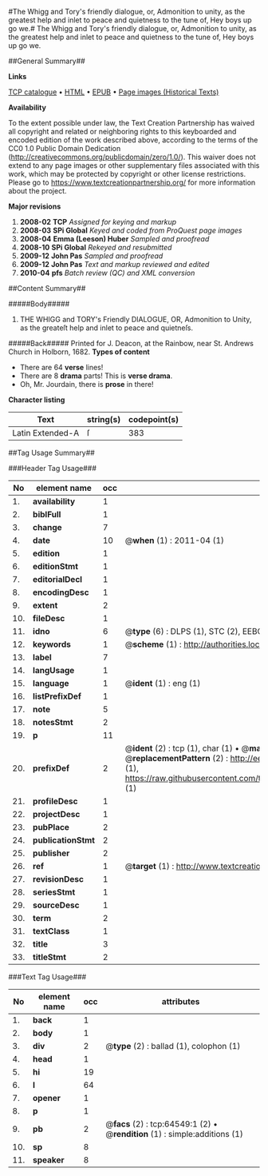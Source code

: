 #The Whigg and Tory's friendly dialogue, or, Admonition to unity, as the greatest help and inlet to peace and quietness to the tune of, Hey boys up go we.#
The Whigg and Tory's friendly dialogue, or, Admonition to unity, as the greatest help and inlet to peace and quietness to the tune of, Hey boys up go we.

##General Summary##

**Links**

[TCP catalogue](http://www.ota.ox.ac.uk/tcp/)  • 
[HTML](http://tei.it.ox.ac.uk/tcp/Texts-HTML/free/A65/A65630.html)  • 
[EPUB](http://tei.it.ox.ac.uk/tcp/Texts-EPUB/free/A65/A65630.epub) • 
[Page images (Historical Texts)](https://historicaltexts.jisc.ac.uk/eebo-12622224e)

**Availability**

To the extent possible under law, the Text Creation Partnership has waived all copyright and related or neighboring rights to this keyboarded and encoded edition of the work described above, according to the terms of the CC0 1.0 Public Domain Dedication (http://creativecommons.org/publicdomain/zero/1.0/). This waiver does not extend to any page images or other supplementary files associated with this work, which may be protected by copyright or other license restrictions. Please go to https://www.textcreationpartnership.org/ for more information about the project.

**Major revisions**

1. __2008-02__ __TCP__ *Assigned for keying and markup*
1. __2008-03__ __SPi Global__ *Keyed and coded from ProQuest page images*
1. __2008-04__ __Emma (Leeson) Huber__ *Sampled and proofread*
1. __2008-10__ __SPi Global__ *Rekeyed and resubmitted*
1. __2009-12__ __John Pas__ *Sampled and proofread*
1. __2009-12__ __John Pas__ *Text and markup reviewed and edited*
1. __2010-04__ __pfs__ *Batch review (QC) and XML conversion*

##Content Summary##

#####Body#####

1. THE WHIGG and TORY's Friendly DIALOGUE, OR, Admonition to Unity, as the greateſt help and inlet to peace and quietneſs.

#####Back#####
Printed for J. Deacon, at the Rainbow, near St. Andrews Church in Holborn, 1682.
**Types of content**

  * There are 64 **verse** lines!
  * There are 8 **drama** parts! This is **verse drama**.
  * Oh, Mr. Jourdain, there is **prose** in there!

**Character listing**


|Text|string(s)|codepoint(s)|
|---|---|---|
|Latin Extended-A|ſ|383|

##Tag Usage Summary##

###Header Tag Usage###

|No|element name|occ|attributes|
|---|---|---|---|
|1.|__availability__|1||
|2.|__biblFull__|1||
|3.|__change__|7||
|4.|__date__|10| @__when__ (1) : 2011-04 (1)|
|5.|__edition__|1||
|6.|__editionStmt__|1||
|7.|__editorialDecl__|1||
|8.|__encodingDesc__|1||
|9.|__extent__|2||
|10.|__fileDesc__|1||
|11.|__idno__|6| @__type__ (6) : DLPS (1), STC (2), EEBO-CITATION (1), OCLC (1), VID (1)|
|12.|__keywords__|1| @__scheme__ (1) : http://authorities.loc.gov/ (1)|
|13.|__label__|7||
|14.|__langUsage__|1||
|15.|__language__|1| @__ident__ (1) : eng (1)|
|16.|__listPrefixDef__|1||
|17.|__note__|5||
|18.|__notesStmt__|2||
|19.|__p__|11||
|20.|__prefixDef__|2| @__ident__ (2) : tcp (1), char (1)  •  @__matchPattern__ (2) : ([0-9\-]+):([0-9IVX]+) (1), (.+) (1)  •  @__replacementPattern__ (2) : http://eebo.chadwyck.com/downloadtiff?vid=$1&page=$2 (1), https://raw.githubusercontent.com/textcreationpartnership/Texts/master/tcpchars.xml#$1 (1)|
|21.|__profileDesc__|1||
|22.|__projectDesc__|1||
|23.|__pubPlace__|2||
|24.|__publicationStmt__|2||
|25.|__publisher__|2||
|26.|__ref__|1| @__target__ (1) : http://www.textcreationpartnership.org/docs/. (1)|
|27.|__revisionDesc__|1||
|28.|__seriesStmt__|1||
|29.|__sourceDesc__|1||
|30.|__term__|2||
|31.|__textClass__|1||
|32.|__title__|3||
|33.|__titleStmt__|2||


###Text Tag Usage###

|No|element name|occ|attributes|
|---|---|---|---|
|1.|__back__|1||
|2.|__body__|1||
|3.|__div__|2| @__type__ (2) : ballad (1), colophon (1)|
|4.|__head__|1||
|5.|__hi__|19||
|6.|__l__|64||
|7.|__opener__|1||
|8.|__p__|1||
|9.|__pb__|2| @__facs__ (2) : tcp:64549:1 (2)  •  @__rendition__ (1) : simple:additions (1)|
|10.|__sp__|8||
|11.|__speaker__|8||
